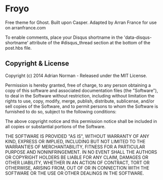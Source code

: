 # Froyo

Free theme for Ghost. Built upon Casper. 
Adapted by Arran France for use on arranfrance.com

To enable comments, place your Disqus shortname in the 'data-disqus-shortname' attribute of the #disqus_thread section at the bottom of the post.hbs file.

## Copyright & License

Copyright (c) 2014 Adrian Norman - Released under the MIT License.

Permission is hereby granted, free of charge, to any person obtaining a copy of this software and associated documentation files (the "Software"), to deal in the Software without restriction, including without limitation the rights to use, copy, modify, merge, publish, distribute, sublicense, and/or sell copies of the Software, and to permit persons to whom the Software is furnished to do so, subject to the following conditions:

The above copyright notice and this permission notice shall be included in all copies or substantial portions of the Software.

THE SOFTWARE IS PROVIDED "AS IS", WITHOUT WARRANTY OF ANY KIND, EXPRESS OR IMPLIED, INCLUDING BUT NOT LIMITED TO THE WARRANTIES OF MERCHANTABILITY, FITNESS FOR A PARTICULAR PURPOSE AND
NONINFRINGEMENT. IN NO EVENT SHALL THE AUTHORS OR COPYRIGHT HOLDERS BE LIABLE FOR ANY CLAIM, DAMAGES OR OTHER LIABILITY, WHETHER IN AN ACTION OF CONTRACT, TORT OR OTHERWISE, ARISING FROM, OUT OF OR IN CONNECTION WITH THE SOFTWARE OR THE USE OR OTHER DEALINGS IN THE SOFTWARE.

